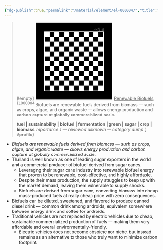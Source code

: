 ```yaml
---
{"dg-publish":true,"permalink":"/material/element/el-000004/","title":"Renewable Biofuels","tags":["-element"]}
---
```


>[!empty]
> ![RESOURCE/ASSET/OTHER/PlaceholderIcon.png|icon](/img/user/RESOURCE/ASSET/OTHER/PlaceholderIcon.png) <u class="title">Renewable Biofuels</u> <sup class="title">EL000004</sup> <b class="title"> </b>
> Biofuels are renewable fuels derived from biomass — such as crops, algae, and organic waste — allows energy production and carbon capture at globally commercialized scale.
> 
> <b>fuel | sustainability | biofuel | fermentation | green | sugar | crop | biomass</b>
> <i class="small">importance 1 — reviewed unknown — category dump</i>
{ #profile}


- *Biofuels are renewable fuels derived from biomass — such as crops, algae, and organic waste — allows energy production and carbon capture at globally commercialized scale.*
- Thailand is well known as one of leading sugar exporters in the world and a commercial producer of biofuel derived from sugar canes.
	- Leveraging their sugar cane industry into renewable biofuel energy that proven to be renewable, cost-effective, and highly affordable.
	- Despite their mass production, the supply struggles to keep up with the market demand, leaving them vulnerable to supply shocks.
	- Biofuels are derived from sugar cane, converting biomass into cheap mass-produced fuels at really cheap price with zero consequences.
- Biofuels can be diluted, sweetened, and flavored to produce canned diesel drink — common drink among androids, equivalent somewhere between energy drink and coffee for androids.
- Traditional vehicles are not replaced by electric vehicles due to cheap, sustainable commercialized production of fuels — making them very affordable and overall environmentally-friendly.
	- Electric vehicles does not become obsolete nor niche, but instead remains as an alternative to those who truly want to minimize carbon footprint.
